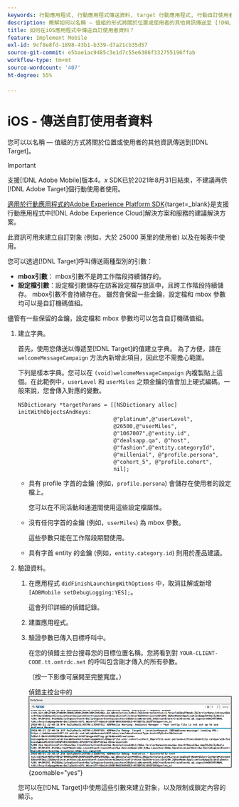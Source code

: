 ```yaml
---
keywords: 行動應用程式, 行動應用程式傳送資料, target 行動應用程式, 行動自訂使用者資料, 行動應用程式自訂資料
description: 瞭解如何以名稱 — 值組的形式將關於位置或使用者的其他資訊傳送至 [!DNL Adobe Target] ，以協助您建立自訂對象。
title: 如何在iOS應用程式中傳送自訂使用者資料？
feature: Implement Mobile
exl-id: 9cf8e8fd-1898-43b1-b339-d7a21cb35d57
source-git-commit: e5bae1ac9485c3e1d7c55e6386f332755196ffab
workflow-type: tm+mt
source-wordcount: '407'
ht-degree: 55%

---
```


# iOS - 傳送自訂使用者資料

您可以以名稱 — 值組的方式將關於位置或使用者的其他資訊傳送到[!DNL Target]。

>[!IMPORTANT]
>
>支援[!DNL Adobe Mobile]版本4。*x* SDK已於2021年8月31日結束，不建議再供[!DNL Adobe Target]個行動使用者使用。
>
>[適用於行動應用程式的Adobe Experience Platform SDK](https://developer.adobe.com/client-sdks/documentation/){target=_blank}是支援行動應用程式中[!DNL Adobe Experience Cloud]解決方案和服務的建議解決方案。

此資訊可用來建立自訂對象 (例如，大於 25000 英里的使用者) 以及在報表中使用。

您可以透過[!DNL Target]呼叫傳送兩種型別的引數：

* **mbox引數**： mbox引數不是跨工作階段持續儲存的。
* **設定檔引數**：設定檔引數儲存在訪客設定檔存放區中，且跨工作階段持續儲存。 mbox引數不會持續存在。 雖然會保留一些金鑰，設定檔和 mbox 參數均可以是自訂機碼值組。

儘管有一些保留的金鑰，設定檔和 mbox 參數均可以包含自訂機碼值組。

1. 建立字典。

   首先，使用您傳送以傳遞至[!DNL Target]的值建立字典。 為了方便，請在 `welcomeMessageCampaign` 方法內新增此項目，因此您不需擔心範圍。

   下列是樣本字典。您可以在 `(void)welcomeMessageCampaign` 內複製貼上這個。在此範例中，`userLevel` 和 `userMiles` 之類金鑰的值會加上硬式編碼。一般來說，您會傳入對應的變數。

   ```
   NSDictionary *targetParams = [[NSDictionary alloc] initWithObjectsAndKeys: 
                                 @"platinum",@"userLevel", 
                                 @26500,@"userMiles", 
                                 @"1067007",@"entity.id", 
                                 @"dealsapp.qa", @"host", 
                                 @"fashion",@"entity.categoryId", 
                                 @"millenial", @"profile.persona", 
                                 @"cohort_5", @"profile.cohort", 
                                 nil];
   ```

   * 具有 profile 字首的金鑰 (例如，`profile.persona`) 會儲存在使用者的設定檔上。

     您可以在不同活動和通道間使用這些設定檔屬性。

   * 沒有任何字首的金鑰 (例如，`userMiles`) 為 mbox 參數。

     這些參數只能在工作階段期間使用。

   * 具有字首 entity 的金鑰 (例如，`entity.category.id`) 則用於產品建議。

1. 驗證資料。
   1. 在應用程式 `didFinishLaunchingWithOptions` 中，取消註解或新增 `[ADBMobile setDebugLogging:YES];`。

      這會列印詳細的偵錯記錄。
   1. 建置應用程式。
   1. 驗證參數已傳入目標呼叫中。

      在您的偵錯主控台搜尋您的目標位置名稱。您將看到對 `YOUR-CLIENT-CODE.tt.omtrdc.net` 的呼叫包含剛才傳入的所有參數。

      （按一下影像可展開至完整寬度。）

      偵錯主控台中的![目標位置](/help/dev/implement/mobile/assets/mobile-debug.png "偵錯主控台中的Target位置"){zoomable="yes"}

   您可以在[!DNL Target]中使用這些引數來建立對象，以及限制或鎖定內容的顯示。
